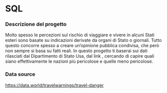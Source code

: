 # SQL

### Descrizione del progetto
Molto spesso le percezioni sul rischio di viaggiare e vivere in alcuni Stati esteri sono basate su indicazioni derivate da organi di Stato o giornali. Tutto questo concorre spesso a creare un’opinione pubblica condivisa, che però non sempre si basa su fatti reali. 
In questo progetto ti baserai sui dati rilasciati dal Dipartimento di Stato Usa, dal link , cercando di capire quali siano effettivamente le nazioni più pericolose e quelle meno pericolose. 

### Data source
https://data.world/travelwarnings/travel-danger
